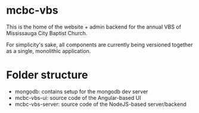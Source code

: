 # mcbc-vbs

This is the home of the website + admin backend for the annual VBS of Mississauga City Baptist Church.

For simplicity's sake, all components are currently being versioned together as a single, monolithic application.

# Folder structure
* mongodb: contains setup for the mongodb dev server
* mcbc-vbs-ui: source code of the Angular-based UI
* mcbc-vbs-server: source code of the NodeJS-based server/backend
